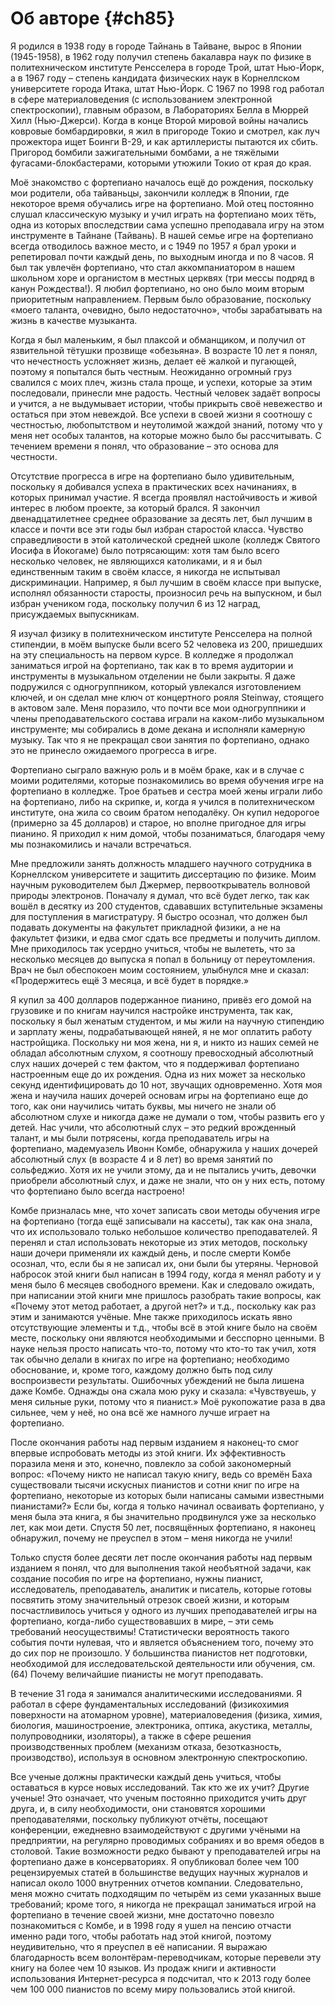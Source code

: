 # Об авторе {#ch85}

Я родился в 1938 году в городе Тайнань в Тайване, вырос в Японии (1945-1958), в 1962 году получил степень бакалавра наук по физике в политехническом институте Ренсселера в городе Трой, штат Нью-Йорк, а в 1967 году – степень кандидата физических наук в Корнеллском университете города Итака, штат Нью-Йорк. С 1967 по 1998 год работал в сфере материаловедения (с использованием электронной спектроскопии), главным образом, в Лабораториях Белла в Мюррей Хилл (Нью-Джерси). Когда в конце Второй мировой войны начались ковровые бомбардировки, я жил в пригороде Токио и смотрел, как луч прожектора ищет Боинги B-29, и как артиллеристы пытаются их сбить. Пригород бомбили зажигательными бомбами, а не тяжёлыми фугасами-блокбастерами, которыми утюжили Токио от края до края.

Моё знакомство с фортепиано началось ещё до рождения, поскольку мои родители, оба тайваньцы, закончили колледж в Японии, где некоторое время обучались игре на фортепиано. Мой отец постоянно слушал классическую музыку и учил играть на фортепиано моих тёть, одна из которых впоследствии сама успешно преподавала игру на этом инструменте в Тайнане (Тайвань). В нашей семье игре на фортепиано всегда отводилось важное место, и с 1949 по 1957 я брал уроки и репетировал почти каждый день, по выходным иногда и по 8 часов. Я был так увлечён фортепиано, что стал аккомпаниатором в нашем школьном хоре и органистом в местных церквях (три мессы подряд в канун Рождества!). Я любил фортепиано, но оно было моим вторым приоритетным направлением. Первым было образование, поскольку «моего таланта, очевидно, было недостаточно», чтобы зарабатывать на жизнь в качестве музыканта.

Когда я был маленьким, я был плаксой и обманщиком, и получил от язвительной тётушки прозвище «обезьяна». В возрасте 10 лет я понял, что нечестность усложняет жизнь, делает её жалкой и пугающей, поэтому я попытался быть честным. Неожиданно огромный груз свалился с моих плеч, жизнь стала проще, и успехи, которые за этим последовали, принесли мне радость. Честный человек задаёт вопросы и учится, а не выдумывает истории, чтобы прикрыть своё невежество и остаться при этом невеждой. Все успехи в своей жизни я соотношу с честностью, любопытством и неутолимой жаждой знаний, потому что у меня нет особых талантов, на которые можно было бы рассчитывать. С течением времени я понял, что образование – это основа для честности.

Отсутствие прогресса в игре на фортепиано было удивительным, поскольку я добивался успеха в практических всех начинаниях, в которых принимал участие. Я всегда проявлял настойчивость и живой интерес в любом проекте, за который брался. Я закончил двенадцатилетнее среднее образование за десять лет, был лучшим в классе и почти все эти годы был избран старостой класса. Чувство справедливости в этой католической средней школе (колледж Святого Иосифа в Йокогаме) было потрясающим: хотя там было всего несколько человек, не являющихся католиками, и я и был единственным таким в своём классе, я никогда не испытывал дискриминации. Например, я был лучшим в своём классе при выпуске, исполнял обязанности старосты, произносил речь на выпускном, и был избран учеником года, поскольку получил 6 из 12 наград, присуждаемых выпускникам.

Я изучал физику в политехническом институте Ренсселера на полной стипендии, в моём выпуске были всего 52 человека из 200, пришедших на эту специальность на первом курсе. В колледже я продолжал заниматься игрой на фортепиано, так как в то время аудитории и инструменты в музыкальном отделении не были закрыты. Я даже подружился с одногруппником, который увлекался изготовлением ключей, и он сделал мне ключ от концертного рояля Steinway, стоящего в актовом зале. Меня поразило, что почти все мои одногруппники и члены преподавательского состава играли на каком-либо музыкальном инструменте; мы собирались в доме декана и исполняли камерную музыку. Так что я не прекращал свои занятия по фортепиано, однако это не принесло ожидаемого прогресса в игре.

Фортепиано сыграло важную роль и в моём браке, как и в случае с моими родителями, которые познакомились во время обучения игре на фортепиано в колледже. Трое братьев и сестра моей жены играли либо на фортепиано, либо на скрипке, и, когда я учился в политехническом институте, она жила со своим братом неподалёку. Он купил недорогое (примерно за 45 долларов) и старое, но вполне пригодное для игры пианино. Я приходил к ним домой, чтобы позаниматься, благодаря чему мы познакомились и начали встречаться.

Мне предложили занять должность младшего научного сотрудника в Корнеллском университете и защитить диссертацию по физике. Моим научным руководителем был Джермер, первооткрыватель волновой природы электронов. Поначалу я думал, что всё будет легко, так как вошёл в десятку из 200 студентов, сдававших вступительные экзамены для поступления в магистратуру. Я быстро осознал, что должен был подавать документы на факультет прикладной физики, а не на факультет физики, и едва смог сдать все предметы и получить диплом. Мне приходилось так усердно учиться, чтобы не вылететь, что за несколько месяцев до выпуска я попал в больницу от переутомления. Врач не был обеспокоен моим состоянием, улыбнулся мне и сказал: «Продержитесь ещё 3 месяца, и всё будет в порядке.»

Я купил за 400 долларов подержанное пианино, привёз его домой на грузовике и по книгам научился настройке инструмента, так как, поскольку я был женатым студентом, и мы жили на научную стипендию и зарплату жены, подрабатывающей няней, я не мог оплатить работу настройщика. Поскольку ни моя жена, ни я, и никто из наших семей не обладал абсолютным слухом, я соотношу превосходный абсолютный слух наших дочерей с тем фактом, что я поддерживал фортепиано настроенным еще до их рождения. Одна из них может за несколько секунд идентифицировать до 10 нот, звучащих одновременно. Хотя моя жена и научила наших дочерей основам игры на фортепиано еще до того, как они научились читать буквы, мы ничего не знали об абсолютном слухе и никогда даже не думали о том, чтобы развить его у детей. Нас учили, что абсолютный слух – это редкий врожденный талант, и мы были потрясены, когда преподаватель игры на фортепиано, мадемуазель Ивонн Комбе, обнаружила у наших дочерей абсолютный слух (в возрасте 4 и 8 лет) во время занятий по сольфеджио. Хотя их не учили этому, да и не пытались учить, девочки приобрели абсолютный слух, и даже не знали, что он у них есть, потому что фортепиано было всегда настроено!

Комбе призналась мне, что хочет записать свои методы обучения игре на фортепиано (тогда ещё записывали на кассеты), так как она знала, что их использовало только небольшое количество преподавателей. Я перенял и стал использовать некоторые из этих методов, поскольку наши дочери применяли их каждый день, и после смерти Комбе осознал, что, если бы я не записал их, они были бы утеряны. Черновой набросок этой книги был написан в 1994 году, когда я менял работу и у меня было 6 месяцев свободного времени. Как и следовало ожидать, при написании этой книги мне пришлось разобрать такие вопросы, как «Почему этот метод работает, а другой нет?» и т.д., поскольку как раз этим и занимаются учёные. Мне также приходилось искать явно отсутствующие элементы и т.д., чтобы всё в этой книге было на своём месте, поскольку они являются необходимыми и бесспорно ценными. В науке нельзя просто написать что-то, потому что кто-то так учил, хотя так обычно делали в книгах по игре на фортепиано; необходимо обоснование, и, кроме того, каждому должно быть под силу воспроизвести результаты. Ошибочных убеждений не была лишена даже Комбе. Однажды она сжала мою руку и сказала: «Чувствуешь, у меня сильные руки, потому что я пианист.» Моё рукопожатие раза в два сильнее, чем у неё, но она всё же намного лучше играет на фортепиано.

После окончания работы над первым изданием я наконец-то смог впервые испробовать методы из этой книги. Их эффективность поразила меня и это, конечно, повлекло за собой закономерный вопрос: «Почему никто не написал такую книгу, ведь со времён Баха существовали тысячи искусных пианистов и сотни книг по игре на фортепиано, некоторые из которых были написаны самыми известными пианистами?» Если бы, когда я только начинал осваивать фортепиано, у меня была эта книга, я бы значительно продвинулся уже за несколько лет, как мои дети. Спустя 50 лет, посвящённых фортепиано, я наконец обнаружил, почему не преуспел в этом – меня никогда не учили!

Только спустя более десяти лет после окончания работы над первым изданием я понял, что для выполнения такой необъятной задачи, как создание пособия по игре на фортепиано, нужны пианист, исследователь, преподаватель, аналитик и писатель, которые готовы посвятить этому значительный отрезок своей жизни, и которым посчастливилось учиться у одного из лучших преподавателей игры на фортепиано, когда-либо существовавших в мире, – эти семь требований неосуществимы! Статистически вероятность такого события почти нулевая, что и является объяснением того, почему это до сих пор не произошло. У большинства пианистов нет подготовки, необходимой для исследовательской деятельности или обучения, см. (64) Почему величайшие пианисты не могут преподавать.

В течение 31 года я занимался аналитическими исследованиями. Я работал в сфере фундаментальных исследований (физикохимия поверхности на атомарном уровне), материаловедения (физика, химия, биология, машиностроение, электроника, оптика, акустика, металлы, полупроводники, изоляторы), а также в сфере решения производственных проблем (механизм отказа, безотказность, производство), используя в основном электронную спектроскопию.

Все ученые должны практически каждый день учиться, чтобы оставаться в курсе новых исследований. Так кто же их учит? Другие ученые! Это означает, что ученым постоянно приходится учить друг друга, и, в силу необходимости, они становятся хорошими преподавателями, поскольку публикуют отчёты, посещают конференции, ежедневно взаимодействуют с другими учёными на предприятии, на регулярно проводимых собраниях и во время обедов в столовой. Такие возможности редко бывают у преподавателей игры на фортепиано даже в консерваториях. Я опубликовал более чем 100 рецензируемых статей в большинстве ведущих научных журналов и написал около 1000 внутренних отчетов компании. Следовательно, меня можно считать подходящим по четырём из семи указанных выше требований; кроме того, я никогда не прекращал заниматься игрой на фортепиано в течение своей жизни, мне достаточно повезло познакомиться с Комбе, и в 1998 году я ушел на пенсию отчасти именно ради того, чтобы работать над этой книгой, поэтому неудивительно, что я преуспел в её написании. Я выражаю благодарность всем волонтёрам-переводчикам, которые перевели эту книгу на более чем 10 языков. Из продаж книги и активности использования Интернет-ресурса я подсчитал, что к 2013 году более чем 100 000 пианистов по всему миру пользовались этой книгой.